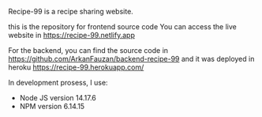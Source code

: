 Recipe-99 is a recipe sharing website.

this is the repository for frontend source code 
You can access the live website in https://recipe-99.netlify.app

For the backend, you can find the source code in https://github.com/ArkanFauzan/backend-recipe-99
and it was deployed in heroku https://recipe-99.herokuapp.com/

In development prosess, I use:
- Node JS version 14.17.6
- NPM version 6.14.15